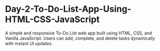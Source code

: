 # Day-2-To-Do-List-App-Using-HTML-CSS-JavaScript
A simple and responsive To-Do List web app built using HTML, CSS, and Vanilla JavaScript. Users can add, complete, and delete tasks dynamically with instant UI updates.
